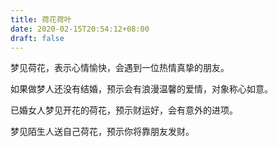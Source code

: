 ```yaml
---
title: 荷花荷叶
date: 2020-02-15T20:54:12+08:00
draft: false
---
```


梦见荷花，表示心情愉快，会遇到一位热情真挚的朋友。



如果做梦人还没有结婚，预示会有浪漫温馨的爱情，对象称心如意。



已婚女人梦见开花的荷花，预示财运好，会有意外的进项。



梦见陌生人送自己荷花，预示你将靠朋友发财。
